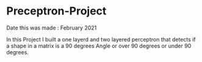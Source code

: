 # Preceptron-Project

Date this was made : February 2021

In this Project I built a one layerd and two layered perceptron that detects if a shape in a matrix is a 90 degrees Angle or over 90 degrees or under 90 degrees.
